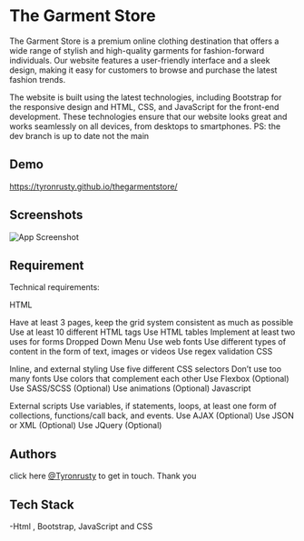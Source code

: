 
# The Garment Store

The Garment Store is a premium online clothing destination that offers a wide range of stylish and high-quality garments for fashion-forward individuals. Our website features a user-friendly interface and a sleek design, making it easy for customers to browse and purchase the latest fashion trends.

The website is built using the latest technologies, including Bootstrap for the responsive design and HTML, CSS, and JavaScript for the front-end development. These technologies ensure that our website looks great and works seamlessly on all devices, from desktops to smartphones.
PS: the dev branch is up to date not the main


## Demo

https://tyronrusty.github.io/thegarmentstore/


## Screenshots

![App Screenshot](https://i.postimg.cc/cHjWK30P/tyronrusty-github-io-thegarmentstore.png)


## Requirement 

Technical requirements:

HTML

Have at least 3 pages, keep the grid system consistent as much as possible
Use at least 10 different HTML tags
Use HTML tables
Implement at least two uses for forms
Dropped Down Menu 
Use web fonts
Use different types of content in the form of text, images or videos
Use regex validation
CSS

Inline,  and external styling
Use five different CSS selectors
Don’t use too many fonts
Use colors that complement each other
Use Flexbox (Optional)
Use SASS/SCSS (Optional)
Use animations (Optional)
Javascript

External scripts
Use variables, if statements, loops, at least one form of collections, functions/call back, and events.
Use AJAX (Optional) 
Use JSON or XML (Optional)
Use JQuery (Optional)
## Authors

click here  [@Tyronrusty](https://www.linkedin.com/in/tyron-rusty/) to get in touch. Thank you


## Tech Stack

 -Html , Bootstrap, JavaScript and CSS



